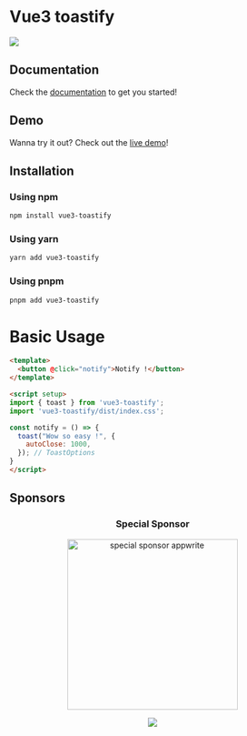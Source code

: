 # Vue3 toastify

![](https://user-images.githubusercontent.com/5574267/130804494-a9d2d69c-f170-4576-b2e1-0bb7f13dd92d.gif)

## Documentation

Check the [documentation](https://vue3-toastify.js-bridge.com/get-started/introduction.html) to get you started!

## Demo

Wanna try it out? Check out the [live demo](https://vue3-toastify.js-bridge.com)!

## Installation

### Using npm

```bash
npm install vue3-toastify
```

### Using yarn

```bash
yarn add vue3-toastify
```

### Using pnpm

```bash
pnpm add vue3-toastify
```

# Basic Usage

```html
<template>
  <button @click="notify">Notify !</button>
</template>

<script setup>
import { toast } from 'vue3-toastify';
import 'vue3-toastify/dist/index.css';

const notify = () => {
  toast("Wow so easy !", {
    autoClose: 1000,
  }); // ToastOptions
}
</script>
```

## Sponsors

<p align="center">
  <h3 align="center">Special Sponsor</h3>
</p>

<p align="center">
  <a target="_blank" href="https://www.bnsense.com/">
  <img alt="special sponsor appwrite" src="https://www.bnsense.com/uploads/LOGO/imgs/logo_1704355682323.png" width="300">
  </a>
</p>

<p align="center">
  <a href="https://ik.imagekit.io/jerrywu001/sponsors.svg?updatedAt=1691025797559">
    <img src="https://ik.imagekit.io/jerrywu001/sponsors.svg?updatedAt=1691025797559"/>
  </a>
</p>
